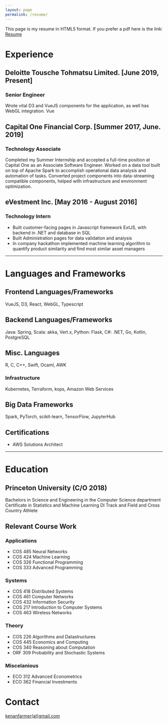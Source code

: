 ```yaml
---
layout: page
permalink: /resume/
---
```


This page is my resume in HTML5 format. If you prefer a pdf here is the link: <a href="{{ site.baseurl }}/resume.pdf">Resume</a>

<!-- LinkedIn: [Kenan Farmer](https://www.linkedin.com/in/kenan-j-farmer) -->

# Experience

## Deloitte Tousche Tohmatsu Limited. [June 2019, Present]

### Senior Engineer

Wrote vital D3 and VueJS components for the application, as well has WebGL integration. Vue

## Capital One Financial Corp. [Summer 2017, June. 2019]

### Technology Associate

Completed my Summer Internship and accepted a full-time position at Capital One as an Associate Software Engineer.
Worked on a data tool built on top of Apache Spark to accomplish operational data analysis and automation of tasks.
Converted project components into data-streaming compatible components, helped with infrastructure and environment optimization.

## eVestment Inc. [May 2016 - August 2016]

### Technology Intern

- Built customer-facing pages in Javascript framework ExtJS, with backend in .NET and database in SQL
- Built Administration pages for data validation and analysis
- In company hackathon implemented machine learning algorithm to quantify product similarity and find most similar asset managers

<hr/>

# Languages and Frameworks

## Frontend Languages/Frameworks

VueJS, D3, React, WebGL, Typescript

## Backend Languages/Frameworks

Java: Spring, Scala: akka, Vert.x, Python: Flask, C#: .NET, Go, Kotlin, PostgreSQL

## Misc. Languages

R, C, C++, Swift, Ocaml, AWK

### Infrastructure

Kubernetes, Terraform, kops, Amazon Web Services

## Big Data Frameworks

Spark, PyTorch, scikit-learn, TensorFlow, JupyterHub

## Certifications

- AWS Solutions Architect

<hr/>

# Education

## Princeton University (C/O 2018)

Bachelors in Science and Engineering in the Computer Science department
Certificate in Statistics and Machine Learning
DI Track and Field and Cross Country Athlete

## Relevant Course Work

### Applications

- COS 485 Neural Networks
- COS 424 Machine Learning
- COS 326 Functional Programming
- COS 333 Advanced Programming

### Systems

- COS 418 Distributed Systems
- COS 461 Computer Networks
- COS 432 Information Security
- COS 217 Introduction to Computer Systems
- COS 463 Wireless Networks

### Theory

- COS 226 Algorithms and Datastructures
- COS 445 Economics and Computing
- COS 340 Reasoning about Computation
- ORF 309 Probability and Stochastic Systems

### Miscelanious

- ECO 312 Advanced Econometrics
- ECO 362 Financial Investments

# Contact

[kenanfarmer(at)gmail.com](mailto:kenanfarmer@gmail.com)
